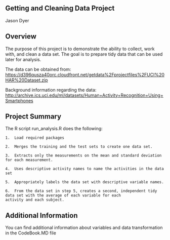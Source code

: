 ## Getting and Cleaning Data Project

Jason Dyer

## Overview

The purpose of this project is to demonstrate the ability to collect, work with, and clean a data set.  The goal is to prepare tidy data that can be used later for analysis.

The data can be obtained from:
https://d396qusza40orc.cloudfront.net/getdata%2Fprojectfiles%2FUCI%20HAR%20Dataset.zip

Background information regarding the data:
http://archive.ics.uci.edu/ml/datasets/Human+Activity+Recognition+Using+Smartphones

## Project Summary

The R script run_analysis.R does the following:

    1.  Load required packages
    
    2.  Merges the training and the test sets to create one data set.
    
    3.  Extracts only the measurements on the mean and standard deviation for each measurement.
    
    4.  Uses descriptive activity names to name the activities in the data set
    
    5.  Appropriately labels the data set with descriptive variable names.
    
    6.  From the data set in step 5, creates a second, independent tidy data set with the average of each variable for each            activity and each subject.

## Additional Information

You can find additional information about variables and data transformation in the CodeBook.MD file
